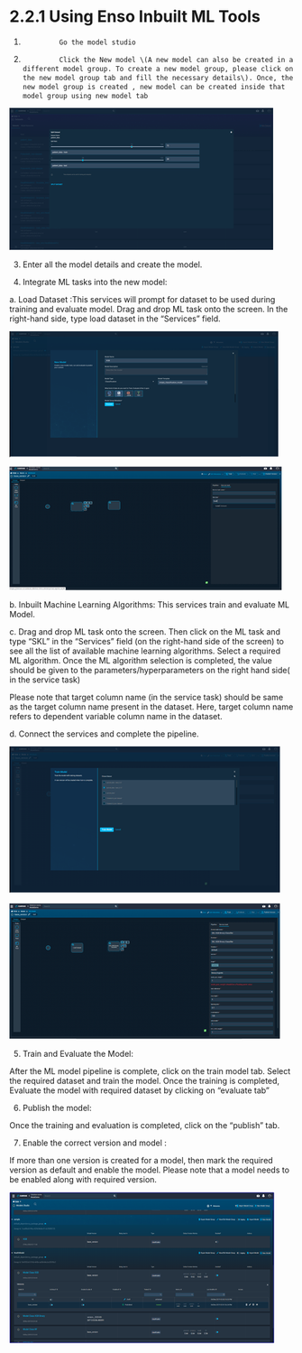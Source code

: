 # 2.2.1 Using Enso Inbuilt ML Tools

1.              Go the model studio

2.              Click the New model \(A new model can also be created in a different model group. To create a new model group, please click on the new model group tab and fill the necessary details\). Once, the  new model group is created , new model can be created inside that model group using new model tab

![](../../../../.gitbook/assets/image%20%2845%29.png)

3. Enter all the model details and create the model.

4. Integrate ML tasks into the new model:

a. Load Dataset :This services will prompt for dataset to be used during training and evaluate model. Drag and drop ML task onto the screen. In the right-hand side, type load dataset in the “Services” field.

![](../../../../.gitbook/assets/image%20%2833%29.png)

![](../../../../.gitbook/assets/image%20%28159%29.png)

b. Inbuilt Machine Learning Algorithms: This services train and evaluate ML Model.

c. Drag and drop ML task onto the screen. Then click on the ML task and type “SKL” in the “Services” field \(on the right-hand side of the screen\) to see all the list of available machine learning algorithms. Select a required ML algorithm. Once the ML algorithm selection is completed, the value should be given to the parameters/hyperparameters on the right hand side\( in the service task\)

Please note that target column name \(in the service task\) should be same as the target column name present in the dataset. Here, target column name refers to dependent variable column name in the dataset.

d. Connect the services and complete the pipeline.

![](../../../../.gitbook/assets/image%20%28104%29.png)

![](../../../../.gitbook/assets/image%20%2836%29.png)

5. Train and Evaluate the Model:

After the ML model pipeline is complete, click on the train model tab. Select the required dataset and train the model. Once the training is completed, Evaluate the model with required dataset by clicking on “evaluate tab”

6. Publish the model:

Once the training and evaluation is completed, click on the “publish” tab.

7. Enable the correct version and model :

If more than one version is created for a model, then mark the required version as default and enable the model. Please note that a model needs to be enabled along with required version.

![](../../../../.gitbook/assets/image%20%2849%29.png)

